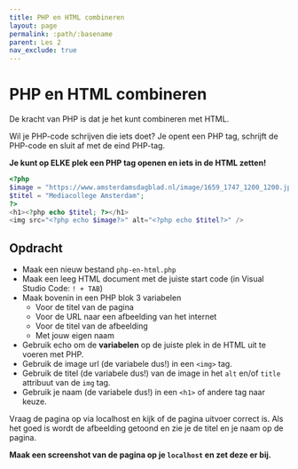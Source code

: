 ```yaml
---
title: PHP en HTML combineren
layout: page
permalink: :path/:basename
parent: Les 2
nav_exclude: true
---
```


# PHP en HTML combineren

De kracht van PHP is dat je het kunt combineren met HTML.

Wil je PHP-code schrijven die iets doet? Je opent een PHP tag, schrijft de PHP-code en sluit af met de eind PHP-tag.

**Je kunt op ELKE plek een PHP tag openen en iets in de HTML zetten!**

```php
<?php
$image = "https://www.amsterdamsdagblad.nl/image/1659_1747_1200_1200.jpg";
$titel = "Mediacollege Amsterdam";
?>
<h1><?php echo $titel; ?></h1>
<img src="<?php echo $image?>" alt="<?php echo $titel?>" />
 ```

## Opdracht

- Maak een nieuw bestand `php-en-html.php`
- Maak een leeg HTML document met de juiste start code (in Visual Studio Code: `! + TAB`)
- Maak bovenin in een PHP blok 3 variabelen
  - Voor de titel van de pagina
  - Voor de URL naar een afbeelding van het internet
  - Voor de titel van de afbeelding
  - Met jouw eigen naam
- Gebruik echo om de **variabelen** op de juiste plek in de HTML uit te voeren met PHP.
- Gebruik de image url (de variabele dus!) in een `<img>` tag.
- Gebruik de titel (de variabele dus!) van de image in het `alt` en/of `title` attribuut van de `img` tag.
- Gebruik je naam (de variabele dus!) in een `<h1>` of andere tag naar keuze.

Vraag de pagina op via localhost en kijk of de pagina uitvoer correct is.
Als het goed is wordt de afbeelding getoond en zie je de titel en je naam op de pagina.

**Maak een screenshot van de pagina op je `localhost` en zet deze er bij.**
